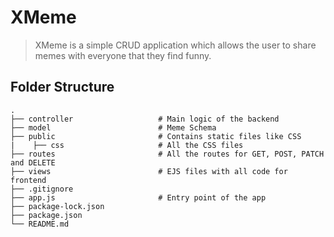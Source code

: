 # XMeme

> XMeme is a simple CRUD application which allows the user to share memes with everyone that they find funny.

## Folder Structure
    .
    ├── controller                   # Main logic of the backend
    ├── model                        # Meme Schema
    ├── public                       # Contains static files like CSS
    |    ├── css                     # All the CSS files 
    ├── routes                       # All the routes for GET, POST, PATCH and DELETE
    ├── views                        # EJS files with all code for frontend
    ├── .gitignore
    ├── app.js                       # Entry point of the app
    ├── package-lock.json
    ├── package.json
    └── README.md